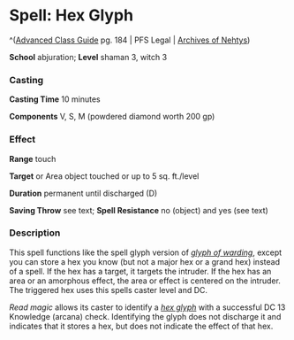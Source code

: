 # Spell: Hex Glyph

^([Advanced Class Guide][ss-hex-glyph] pg. 184 | PFS Legal | [Archives of Nehtys][sn-hex-glyph])

**School** abjuration; **Level** shaman 3, witch 3

### Casting

**Casting Time** 10 minutes  

**Components** V, S, M (powdered diamond worth 200 gp)

### Effect

**Range** touch  

**Target** or Area object touched or up to 5 sq. ft./level  

**Duration** permanent until discharged (D)  

**Saving Throw** see text; **Spell Resistance** no (object) and yes (see text)

### Description

This spell functions like the spell glyph version of _[glyph of warding]_, except you can store a hex you know (but not a major hex or a grand hex) instead of a spell. If the hex has a target, it targets the intruder. If the hex has an area or an amorphous effect, the area or effect is centered on the intruder. The triggered hex uses this spells caster level and DC.  

_Read magic_ allows its caster to identify a _[hex glyph]_ with a successful DC 13 Knowledge (arcana) check. Identifying the glyph does not discharge it and indicates that it stores a hex, but does not indicate the effect of that hex.

[ss-hex-glyph]: http://paizo.com/products/btpy978v
[sn-hex-glyph]: http://www.archivesofnethys.com/SpellDisplay.aspx?ItemName=Hex%20Glyph
[glyph of warding]: http://www.archivesofnethys.com/SpellDisplay.aspx?ItemName=glyph%20of%20warding
[hex glyph]: http://www.archivesofnethys.com/SpellDisplay.aspx?ItemName=hex%20glyph